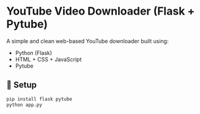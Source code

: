 # YouTube Video Downloader (Flask + Pytube)

A simple and clean web-based YouTube downloader built using:

- Python (Flask)
- HTML + CSS + JavaScript
- Pytube

## 🔧 Setup

```bash
pip install flask pytube
python app.py
